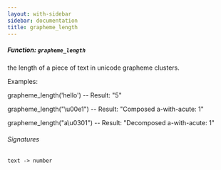 ```yaml
---
layout: with-sidebar
sidebar: documentation
title: grapheme_length
---
```


##### Function: `grapheme_length`
the length of a piece of text in unicode grapheme clusters.

Examples:

  grapheme_length('hello')
  -- Result: "5"

  grapheme_length("\u00e1")
  -- Result: "Composed a-with-acute: 1"

  grapheme_length("a\u0301")
  -- Result: "Decomposed a-with-acute: 1"

###### Signatures
    text -> number

